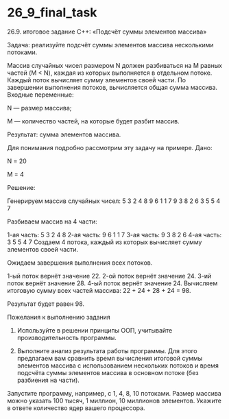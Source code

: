 # 26_9_final_task

26.9. итоговое задание C++: «Подсчёт суммы элементов массива»

Задача: реализуйте подсчёт суммы элементов массива несколькими потоками.

Массив случайных чисел размером N должен разбиваться на M равных частей (M < N), каждая из которых выполняется в отдельном потоке.
Каждый поток вычисляет сумму элементов своей части.
По завершении выполнения потоков, вычисляется общая сумма массива.
Входные переменные:

  N — размер массива;

  M — количество частей, на которые будет разбит массив.

Результат: сумма элементов массива.

Для понимания подробно рассмотрим эту задачу на примере.
Дано:

  N = 20

  M = 4

Решение:

Генерируем массив случайных чисел: 5 3 2 4 8 9 6 1 1 7 9 3 8 2 6 3 5 5 4 7

Разбиваем массив на 4 части:

1-ая часть: 5 3 2 4 8
2-ая часть: 9 6 1 1 7
3-ая часть: 9 3 8 2 6
4-ая часть: 3 5 5 4 7
Создаем 4 потока, каждый из которых вычисляет сумму элементов своей части.

Ожидаем завершения выполнения всех потоков.

1-ый поток вернёт значение 22.
2-ой поток вернёт значение 24.
3-ий поток вернёт значение 28.
4-ый поток вернёт значение 24.
Вычисляем итоговую сумму всех частей массива: 22 + 24 + 28 + 24 = 98.

Результат будет равен 98.

Пожелания к выполнению задания
1. Используйте в решении принципы ООП, учитывайте производительность программы.

2. Выполните анализ результата работы программы. Для этого предлагаем вам сравнить
время вычисления итоговой суммы элементов массива с использованием нескольких потоков
и время подсчёта суммы элементов массива в основном потоке (без разбиения на части).

Запустите программу, например, с 1, 4, 8, 10 потоками. Размер массива можно указать 
100 тысяч, 1 миллион, 10 миллионов элементов. Укажите в ответе количество ядер вашего 
процессора.